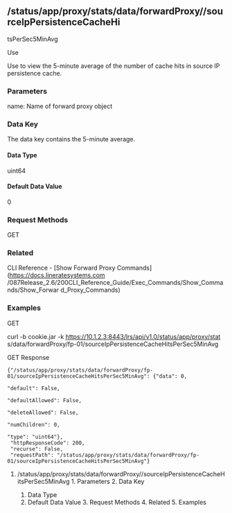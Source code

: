 ## /status/app/proxy/stats/data/forwardProxy/<name>/sourceIpPersistenceCacheHi
tsPerSec5MinAvg

Use

Use to view the 5-minute average of the number of cache hits in source IP
persistence cache.

### Parameters

name: Name of forward proxy object

### Data Key

The data key contains the 5-minute average.

#### Data Type

uint64

#### Default Data Value

0

### Request Methods

GET

### Related

CLI Reference - [Show Forward Proxy Commands](https://docs.lineratesystems.com
/087Release_2.6/200CLI_Reference_Guide/Exec_Commands/Show_Commands/Show_Forwar
d_Proxy_Commands)

### Examples

GET

curl -b cookie.jar -k https://10.1.2.3:8443/lrs/api/v1.0/status/app/proxy/stat
s/data/forwardProxy/fp-01/sourceIpPersistenceCacheHitsPerSec5MinAvg

GET Response

    
    
    {"/status/app/proxy/stats/data/forwardProxy/fp-01/sourceIpPersistenceCacheHitsPerSec5MinAvg": {"data": 0,
                                                                                                    "default": False,
                                                                                                    "defaultAllowed": False,
                                                                                                    "deleteAllowed": False,
                                                                                                    "numChildren": 0,
                                                                                                    "type": "uint64"},
     "httpResponseCode": 200,
     "recurse": False,
     "requestPath": "/status/app/proxy/stats/data/forwardProxy/fp-01/sourceIpPersistenceCacheHitsPerSec5MinAvg"}
    

  1. /status/app/proxy/stats/data/forwardProxy/<name>/sourceIpPersistenceCacheHitsPerSec5MinAvg
    1. Parameters
    2. Data Key
      1. Data Type
      2. Default Data Value
    3. Request Methods
    4. Related
    5. Examples

